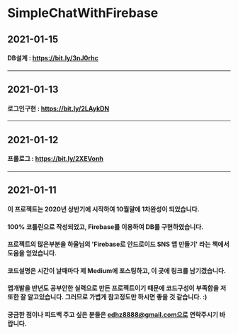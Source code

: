 # SimpleChatWithFirebase

## 2021-01-15
#### DB설계 : https://bit.ly/3nJ0rhc
***
## 2021-01-13
#### 로그인구현 : https://bit.ly/2LAykDN
***
## 2021-01-12
#### 프롤로그 : https://bit.ly/2XEVonh
***
## 2021-01-11
#### 이 프로젝트는 2020년 상반기에 시작하여 10월말에 1차완성이 되었습니다. 
#### 100% 코틀린으로 작성되었고, Firebase를 이용하여 DB를 구현하였습니다.
#### 프로젝트의 많은부분을 하울님의 'Firebase로 안드로이드 SNS 앱 만들기' 라는 책에서 도움을 얻었습니다.
#### 코드설명은 시간이 날때마다 제 Medium에 포스팅하고, 이 곳에 링크를 남기겠습니다. 
#### 앱개발을 반년도 공부안한 실력으로 만든 프로젝트이기 때문에 코드구성이 부족함을 저 또한 잘 알고있습니다. 그러므로 가볍게 참고정도만 하시면 좋을 것 같습니다. :)   
#### 궁금한 점이나 피드백 주고 싶은 분들은 edhz8888@gmail.com으로 연락주시기 바랍니다.
